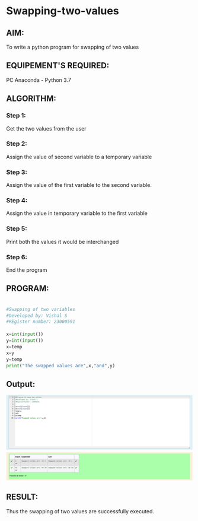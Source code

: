 # Swapping-two-values
## AIM:
To write a python program for swapping of two values
## EQUIPEMENT'S REQUIRED: 
PC
Anaconda - Python 3.7
## ALGORITHM: 
### Step 1:
Get the two values from the user
### Step 2: 
Assign the value of second variable to a temporary variable 
### Step 3: 
Assign the value of the first variable to the second variable.
### Step 4:  
Assign the value in temporary variable to the first variable
### Step 5: 
Print both the values it would be interchanged
### Step 6: 
End the program
## PROGRAM:
~~~python

#Swapping of two variables
#Developed by: Vishal S
#REgister number: 23000591

x=int(input())
y=int(input())
x=temp
x=y
y=temp
print("The swapped values are",x,"and",y)

~~~
## Output:
![Output](/sawppingoutput.png)

## RESULT:
Thus the swapping of two values are successfully executed.



